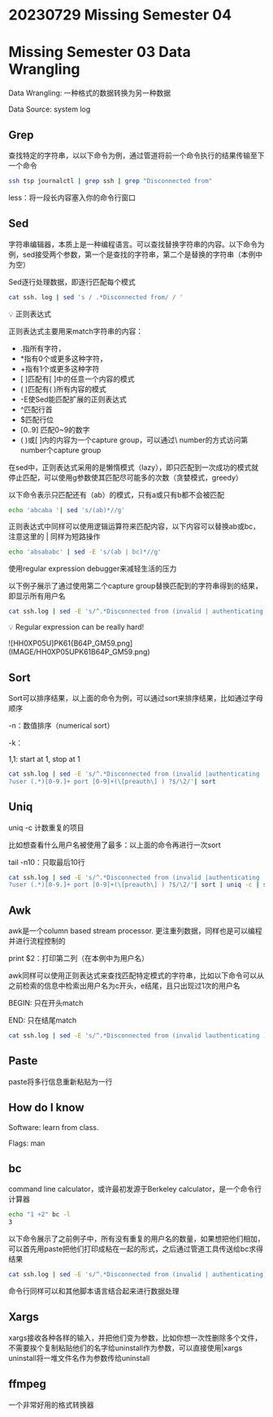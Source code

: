 # 20230729 Missing Semester 04

# Missing Semester 03 Data ****Wrangling****

Data Wrangling: 一种格式的数据转换为另一种数据

Data Source: system log

## Grep

查找特定的字符串，以以下命令为例，通过管道将前一个命令执行的结果传输至下一个命令

```bash
ssh tsp journalctl | grep ssh | grep "Disconnected from"
```

less：将一段长内容塞入你的命令行窗口

## Sed

字符串编辑器，本质上是一种编程语言。可以查找替换字符串的内容。以下命令为例，sed接受两个参数，第一个是查找的字符串，第二个是替换的字符串（本例中为空）

Sed逐行处理数据，即逐行匹配每个模式

```bash
cat ssh. log | sed 's / .*Disconnected from/ / '
```

<aside>
💡 正则表达式

</aside>

正则表达式主要用来match字符串的内容：

- .指所有字符，
- *指有0个或更多这种字符，
- +指有1个或更多这种字符
- [ ]匹配有[ ]中的任意一个内容的模式
- ( )匹配有( )所有内容的模式
- -E使Sed能匹配扩展的正则表达式
- ^匹配行首
- $匹配行位
- [0..9] 匹配0~9的数字
- ( )或[ ]内的内容为一个capture group，可以通过\ number的方式访问第number个capture group

在sed中，正则表达式采用的是懒惰模式（lazy），即只匹配到一次成功的模式就停止匹配，可以使用g参数使其匹配尽可能多的次数（贪婪模式，greedy）

以下命令表示只匹配还有（ab）的模式，只有a或只有b都不会被匹配

```bash
echo 'abcaba '| sed 's/(ab)*//g'
```

正则表达式中同样可以使用逻辑运算符来匹配内容，以下内容可以替换ab或bc，注意这里的 | 同样为短路操作

```bash
echo 'absababc' | sed -E 's/(ab | bc)*//g'
```

使用regular expression debugger来减轻生活的压力

以下例子展示了通过使用第二个capture group替换匹配到的字符串得到的结果，即显示所有用户名

```bash
cat ssh.log | sed -E 's/^.*Disconnected from (invalid | authenticating )?user (.*)[0-9.]+ port [0-9]·(\[preauth\])?$/\2/'head -n100
```

<aside>
💡 Regular expression can be really hard!

</aside>

![HH0XP05U]PK61{B64P_GM59.png](IMAGE/HH0XP05UPK61B64P_GM59.png)

## Sort

Sort可以排序结果，以上面的命令为例，可以通过sort来排序结果，比如通过字母顺序

-n：数值排序（numerical sort）

-k：

1,1: start at 1, stop at 1

```bash
cat ssh.log | sed -E 's/^.*Disconnected from (invalid |authenticating
?user (.*)[0-9.]+ port [0-9]+(\[preauth\] ) ?$/\2/'| sort
```

## Uniq

uniq -c 计数重复的项目

比如想查看什么用户名被使用了最多：以上面的命令再进行一次sort

tail -n10：只取最后10行

```bash
cat ssh.log | sed -E 's/^.*Disconnected from (invalid |authenticating
?user (.*)[0-9.]+ port [0-9]+(\[preauth\] ) ?$/\2/'| sort | uniq -c | sort -nk1,1 | tail -n10
```

## Awk

awk是一个column based stream processor. 更注重列数据，同样也是可以编程并进行流程控制的

print $2：打印第二列（在本例中为用户名）

awk同样可以使用正则表达式来查找匹配特定模式的字符串，比如以下命令可以从之前检索的信息中检索出用户名为c开头，e结尾，且只出现过1次的用户名

BEGIN: 只在开头match

END: 只在结尾match

```bash
cat ssh.log | sed -E 's/^.*Disconnected from (invalid lauthenticating )?user (.*)[0-9.]+ port [0-9]'( \ [preauth\])?$/\2/'  sort | uniq -c | awk '$1 == 1 && $2 ~ /Ac.*e$/ {print $0}'
```

## Paste

paste将多行信息重新粘贴为一行

## How do I know

Software: learn from class. 

Flags: man 

## bc

command line calculator，或许最初发源于Berkeley calculator，是一个命令行计算器

```bash
echo "1 +2" bc -l
3
```

以下命令展示了之前例子中，所有没有重复的用户名的数量，如果想把他们相加，可以首先用paste把他们打印成粘在一起的形式，之后通过管道工具传送给bc求得结果

```bash
cat ssh.log | sed -E 's/^.*Disconnected from (invalid | authenticating)?user (.*)[0-9.]+ port [0-9]·( \[preauthl])?$/\2/' | sort | uniq -c | awk '$1 != 1 { print $1 }' | paste -sd+ | bc -l
```

命令行同样可以和其他脚本语言结合起来进行数据处理

## Xargs

xargs接收各种各样的输入，并把他们变为参数，比如你想一次性删除多个文件，不需要挨个复制粘贴他们的名字给uninstall作为参数，可以直接使用|xargs uninstall将一堆文件名作为参数传给uninstall

## ffmpeg

一个非常好用的格式转换器